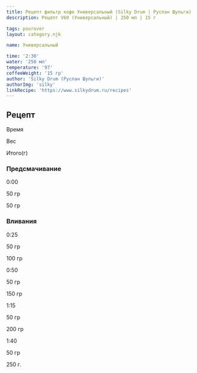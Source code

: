 ```yaml
---
title: Рецепт фильтр кофе Универсальный (Silky Drum | Руслан Шульги)
description: Рецепт V60 (Универсальный) | 250 мл | 15 г

tags: pourover
layout: category.njk

name: Универсальный

time: '2:30'
water: '250 мл'
temperature: '97'
coffeeWeight: '15 гр'
author: 'Silky Drum (Руслан Шульги)'
authorImg: 'silky'
linkRecipe: 'https://www.silkydrum.ru/recipes'
---
```


## Рецепт


<div class="time-line">

Время

Вес

Итого(г)

</div>

### Предсмачивание

<div class="time-line">

0:00

50 гр

50 гр

</div>


### Вливания

<div class="time-line">

0:25

50 гр

100 гр

</div>

<div class="time-line">

0:50

50 гр

150 гр

</div>

<div class="time-line">

1:15

50 гр

200 гр

</div>

<div class="time-line">

1:40

50 гр

250 г.

</div>


